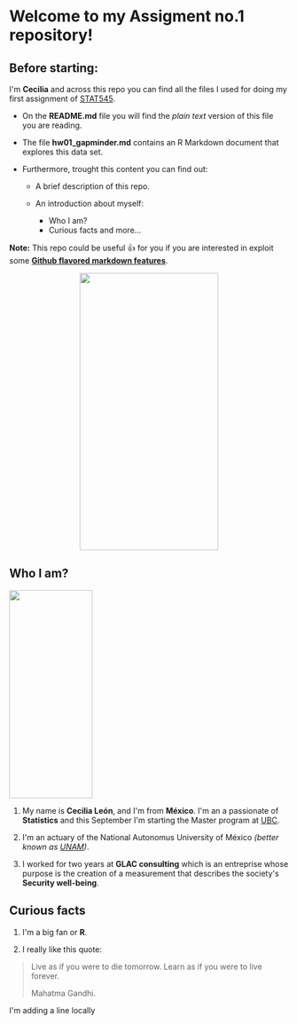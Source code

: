 # Welcome to my Assigment no.1 repository!

## Before starting:

I'm **Cecilia** and across this repo you can find all the files I used for doing my first assignment of [STAT545](http://stat545.com/).

- On the **README.md** file you will find the *plain text* version of this file you are reading.

- The file **hw01_gapminder.md** contains an R Markdown document that explores this data set. 

- Furthermore, trought this content you can find out:

	+ A brief description of this repo.
	
	+ An introduction about myself:
		* Who I am?
		* Curious facts and more...

**Note:** This repo could be useful :+1: for you if you are interested in exploit some [**Github flavored markdown features**](https://guides.github.com/pdfs/markdown-cheatsheet-online.pdf).

<div style="text-align:center"><img src="C:\\Users\\Cecy\\Documents\\GitHub\\hw01-CeciliaLe07\\Images\\giphy1.gif" width="250" height="500" /></div>

## Who I am?

<img src="C:\\Users\\Cecy\\Documents\\GitHub\\hw01-CeciliaLe07\\Images\\IMG_20180903_205339719_HDR (2).jpg" width="150" height="375" />

1. My name is **Cecilia León**, and I'm from **México**. I'm an a passionate of **Statistics** and this September I'm starting the Master program at [UBC](https://www.ubc.ca/).

2. I'm an actuary of the National Autonomus University of México *(better known as [UNAM](https://www.unam.mx/))*.

3. I worked for two years at **GLAC consulting** which is an entreprise whose purpose is the creation of a measurement that describes the society's **Security well-being**.

## Curious facts

1. I'm a big fan or **R**.

2. I really like this quote:

> Live as if you were to die tomorrow. Learn as if you were to live forever.
>
> Mahatma Gandhi. 

I'm adding a line locally
